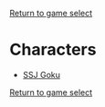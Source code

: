 [Return to game select](../index.md)  

# Characters

- [SSJ Goku](./SSJ%20Goku.md)  

[Return to game select](../index.md)  